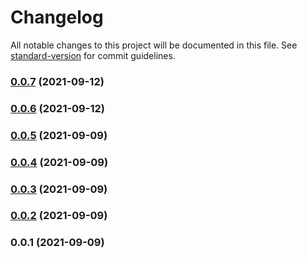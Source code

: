 # Changelog

All notable changes to this project will be documented in this file. See [standard-version](https://github.com/conventional-changelog/standard-version) for commit guidelines.

### [0.0.7](https://github.com/wishy-gift/noscript/compare/v0.0.6...v0.0.7) (2021-09-12)

### [0.0.6](https://github.com/wishy-gift/noscript/compare/v0.0.5...v0.0.6) (2021-09-12)

### [0.0.5](https://github.com/wishy-gift/noscript/compare/v0.0.4...v0.0.5) (2021-09-09)

### [0.0.4](https://github.com/wishy-gift/noscript/compare/v0.0.3...v0.0.4) (2021-09-09)

### [0.0.3](https://github.com/wishy-gift/noscript/compare/v0.0.2...v0.0.3) (2021-09-09)

### [0.0.2](https://github.com/wishy-gift/noscript/compare/v0.0.1...v0.0.2) (2021-09-09)

### 0.0.1 (2021-09-09)
